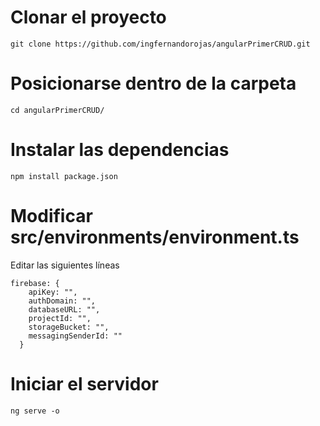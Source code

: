 # Clonar el proyecto
```git clone https://github.com/ingfernandorojas/angularPrimerCRUD.git ```

# Posicionarse dentro de la carpeta
```cd angularPrimerCRUD/```

# Instalar las dependencias
```npm install package.json```

# Modificar src/environments/environment.ts
Editar las siguientes líneas
```
firebase: {
    apiKey: "",
    authDomain: "",
    databaseURL: "",
    projectId: "",
    storageBucket: "",
    messagingSenderId: ""
  }
```

# Iniciar el servidor
```ng serve -o```
